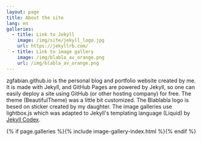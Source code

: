 ```yaml
---
layout: page
title: About the site
lang: en
galleries:
  - title: Link to Jekyll
    image: /img/site/jekyll_logo.jpg
    url: https://jekyllrb.com/
  - title: Link to image gallery
    image: /img/blabla_av_orange.png
    url: /img/blabla_av_orange.png
---
```


zgfabian.github.io is the personal blog and portfolio website created by me. It is made with Jekyll, and GitHub Pages are powered by Jekyll, so one can easily deploy a site using GitHub (or other hosting company) for free. The theme (BeautifulTheme) was a little bit customized. The Blablabla logo is besed on sticker created by my daughter. The image galleries use lightbox.js which was adapted to Jekyll's templating language (Liquid) by [Jekyll Codex](https://jekyllcodex.org/without-plugins/). 

{% if page.galleries %}{% include image-gallery-index.html %}{% endif %}
